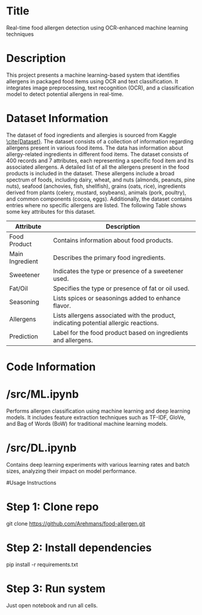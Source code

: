 # Title
Real-time food allergen detection using OCR-enhanced machine learning techniques

# Description
This project presents a machine learning-based system that identifies allergens in packaged food items using OCR and text classification.
It integrates image preprocessing, text recognition (OCR), and a classification model to detect potential allergens in real-time.

# Dataset Information
The dataset of food ingredients and allergies is sourced from Kaggle [\cite{Dataset}](https://www.kaggle.com/datasets/uom190346a/food-ingredients-and-allergens). 
The dataset consists of a collection of information regarding allergens present in various food items.
 The data has information about allergy-related ingredients in different food items. 
 The dataset consists of 400 records and 7 attributes, each representing a specific food item and its associated allergens. 
 A detailed list of all the allergens present in the food products is included in the dataset. 
These allergens include a broad spectrum of foods, including dairy, wheat, and nuts (almonds, peanuts, pine nuts), 
seafood (anchovies, fish, shellfish), grains (oats, rice), ingredients derived from plants (celery, mustard, soybeans), 
animals (pork, poultry), and common components (cocoa, eggs). 
Additionally, the dataset contains entries where no specific allergens are listed. The following Table shows some key attributes for this dataset.

| **Attribute**   | **Description**                                                                       |
| --------------- | ------------------------------------------------------------------------------------- |
| Food Product    | Contains information about food products.                                             |
| Main Ingredient | Describes the primary food ingredients.                                               |
| Sweetener       | Indicates the type or presence of a sweetener used.                                   |
| Fat/Oil         | Specifies the type or presence of fat or oil used.                                    |
| Seasoning       | Lists spices or seasonings added to enhance flavor.                                   |
| Allergens       | Lists allergens associated with the product, indicating potential allergic reactions. |
| Prediction      | Label for the food product based on ingredients and allergens.                        |

# Code Information
# /src/ML.ipynb

Performs allergen classification using machine learning and deep learning models. It includes feature extraction techniques such as TF-IDF, GloVe, and Bag of Words (BoW) for traditional machine learning models.

# /src/DL.ipynb

Contains deep learning experiments with various learning rates and batch sizes, analyzing their impact on model performance.

#Usage Instructions

# Step 1: Clone repo
git clone https://github.com/Arehmans/food-allergen.git

# Step 2: Install dependencies
pip install -r requirements.txt

# Step 3: Run system
Just open notebook and run all cells.

